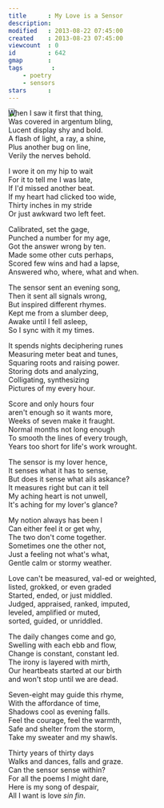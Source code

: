 ```yaml
---
title      : My Love is a Sensor
description: 
modified   : 2013-08-22 07:45:00
created    : 2013-08-23 07:45:00
viewcount  : 0
id         : 642
gmap       : 
tags        :
    - poetry
    - sensors
stars      : 
---
```


<div style="position: fixed; z-index: -10;">
<img class='foo' src='/data/M/MY/MY-/My-Love-is-a-Sensor/punkishheartssensor.gif'>
</div>

When I saw it first that thing,  
Was covered in argentum bling,  
Lucent display shy and bold.  
A flash of light, a ray, a shine,  
Plus another bug on line,  
Verily the nerves behold.  

I wore it on my hip to wait  
For it to tell me I was late,  
If I'd missed another beat.  
If my heart had clicked too wide,  
Thirty inches in my stride  
Or just awkward two left feet.  

Calibrated, set the gage,  
Punched a number for my age,  
Got the answer wrong by ten.  
Made some other cuts perhaps,  
Scored few wins and had a lapse,  
Answered who, where, what and when.  

The sensor sent an evening song,  
Then it sent all signals wrong,  
But inspired different rhymes.  
Kept me from a slumber deep,  
Awake until I fell asleep,  
So I sync with it my times.  

It spends nights deciphering runes  
Measuring meter beat and tunes,  
Squaring roots and raising power.  
Storing dots and analyzing,  
Colligating, synthesizing  
Pictures of my every hour.  

Score and only hours four  
aren't enough so it wants more,  
Weeks of seven make it fraught.  
Normal months not long enough  
To smooth the lines of every trough,  
Years too short for life's work wrought.  

The sensor is my lover hence,  
It senses what it has to sense,  
But does it sense what ails askance?  
It measures right but can it tell  
My aching heart is not unwell,  
It's aching for my lover's glance?   

My notion always has been I  
Can either feel it or get why,  
The two don't come together.  
Sometimes one the other not,  
Just a feeling not what's what,  
Gentle calm or stormy weather.  

Love can't be measured, val-ed or weighted,  
listed, grokked, or even graded  
Started, ended, or just middled.  
Judged, appraised, ranked, imputed,  
leveled, amplified or muted,  
sorted, guided, or unriddled.  

The daily changes come and go,  
Swelling with each ebb and flow,  
Change is constant, constant led.  
The irony is layered with mirth,  
Our heartbeats started at our birth  
and won't stop until we are dead.  

Seven-eight may guide this rhyme,  
With the affordance of time,  
Shadows cool as evening falls.  
Feel the courage, feel the warmth,  
Safe and shelter from the storm,  
Take my sweater and my shawls.  

Thirty years of thirty days  
Walks and dances, falls and graze.  
Can the sensor sense within?  
For all the poems I might dare,  
Here is my song of despair,  
All I want is love *sin fin*.  
